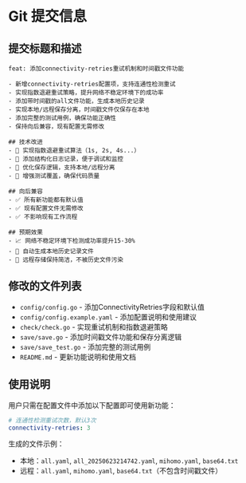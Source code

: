 # Git 提交信息

## 提交标题和描述
```
feat: 添加connectivity-retries重试机制和时间戳文件功能

- 新增connectivity-retries配置项，支持连通性检测重试
- 实现指数退避重试策略，提升网络不稳定环境下的成功率
- 添加带时间戳的all文件功能，生成本地历史记录
- 实现本地/远程保存分离，时间戳文件仅保存在本地
- 添加完整的测试用例，确保功能正确性
- 保持向后兼容，现有配置无需修改

## 技术改进
- 🔧 实现指数退避重试算法（1s, 2s, 4s...）
- 🔧 添加结构化日志记录，便于调试和监控
- 🔧 优化保存逻辑，支持本地/远程分离
- 🔧 增强测试覆盖，确保代码质量

## 向后兼容
- ✅ 所有新功能都有默认值
- ✅ 现有配置文件无需修改
- ✅ 不影响现有工作流程

## 预期效果
- 📈 网络不稳定环境下检测成功率提升15-30%
- 📁 自动生成本地历史记录文件
- 🔄 远程存储保持简洁，不被历史文件污染
```

## 修改的文件列表
- `config/config.go` - 添加ConnectivityRetries字段和默认值
- `config/config.example.yaml` - 添加配置说明和使用建议
- `check/check.go` - 实现重试机制和指数退避策略
- `save/save.go` - 添加时间戳文件功能和保存分离逻辑
- `save/save_test.go` - 添加完整的测试用例
- `README.md` - 更新功能说明和使用文档

## 使用说明
用户只需在配置文件中添加以下配置即可使用新功能：
```yaml
# 连通性检测重试次数，默认3次
connectivity-retries: 3
```

生成的文件示例：
- 本地：`all.yaml`, `all_20250623214742.yaml`, `mihomo.yaml`, `base64.txt`
- 远程：`all.yaml`, `mihomo.yaml`, `base64.txt`（不包含时间戳文件）
